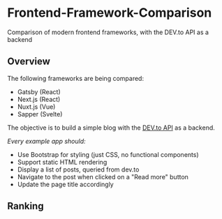# Frontend-Framework-Comparison
Comparison of modern frontend frameworks, with the DEV.to API as a backend

## Overview

The following frameworks are being compared:
- Gatsby (React)
- Next.js (React)
- Nuxt.js (Vue)
- Sapper (Svelte)

The objective is to build a simple blog with the [DEV.to API](https://docs.dev.to/api/) as a backend. 

*Every example app should:*
- Use Bootstrap for styling (just CSS, no functional components)
- Support static HTML rendering
- Display a list of posts, queried from dev.to
- Navigate to the post when clicked on a "Read more" button
- Update the page title accordingly

## Ranking

